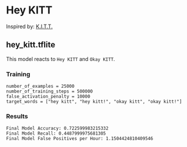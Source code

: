 # Hey KITT

Inspired by: [K.I.T.T.](https://en.wikipedia.org/wiki/KITT)

## hey_kitt.tflite

This model reacts to `Hey KITT` and `Okay KITT`.

### Training

```
number_of_examples = 25000
number_of_training_steps = 500000
false_activation_penalty = 10000
target_words = ["hey kitt", "hey kitt!", "okay kitt", "okay kitt!"]
```

### Results

```
Final Model Accuracy: 0.722599983215332
Final Model Recall: 0.4487999975681305
Final Model False Positives per Hour: 1.1504424810409546
```
